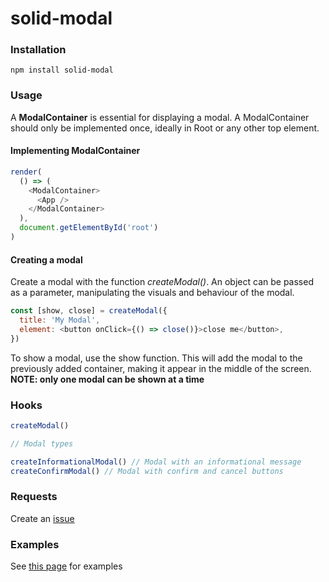 # solid-modal

### Installation

`npm install solid-modal`

### Usage

A **ModalContainer** is essential for displaying a modal. A ModalContainer should only be implemented once, ideally in Root or any other top element.

#### Implementing ModalContainer

```javascript
render(
  () => (
    <ModalContainer>
      <App />
    </ModalContainer>
  ),
  document.getElementById('root')
)
```

#### Creating a modal

Create a modal with the function _createModal()_. An object can be passed as a parameter, manipulating the visuals and behaviour of the modal.

```javascript
const [show, close] = createModal({
  title: 'My Modal',
  element: <button onClick={() => close()}>close me</button>,
})
```

To show a modal, use the show function. This will add the modal to the previously added container, making it appear in the middle of the screen. **NOTE: only one modal can be shown at a time**

### Hooks

```javascript
createModal()

// Modal types

createInformationalModal() // Modal with an informational message
createConfirmModal() // Modal with confirm and cancel buttons
```

### Requests

Create an [issue](https://github.com/Olivergg1/solid-modal/issues)

### Examples

See [this page](https://github.com/Olivergg1/solid-modal/tree/master/examples) for examples
